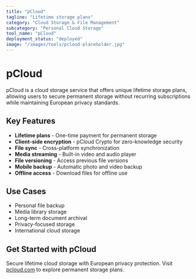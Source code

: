 ```yaml
---
title: "pCloud"
tagline: "Lifetime storage plans"
category: "Cloud Storage & File Management"
subcategory: "Personal Cloud Storage"
tool_name: "pCloud"
deployment_status: "deployed"
image: "/images/tools/pcloud-placeholder.jpg"
---
```


# pCloud

pCloud is a cloud storage service that offers unique lifetime storage plans, allowing users to secure permanent storage without recurring subscriptions while maintaining European privacy standards.

## Key Features

- **Lifetime plans** - One-time payment for permanent storage
- **Client-side encryption** - pCloud Crypto for zero-knowledge security
- **File sync** - Cross-platform synchronization
- **Media streaming** - Built-in video and audio player
- **File versioning** - Access previous file versions
- **Mobile backup** - Automatic photo and video backup
- **Offline access** - Download files for offline use

## Use Cases

- Personal file backup
- Media library storage
- Long-term document archival
- Privacy-focused storage
- International cloud storage

## Get Started with pCloud

Secure lifetime cloud storage with European privacy protection. Visit [pcloud.com](https://www.pcloud.com) to explore permanent storage plans.